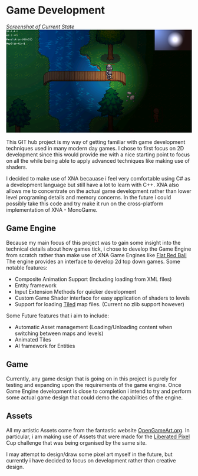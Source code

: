 Game Development
================

*Screenshot of Current State*
![Concept Screenshot](ConceptScreenshot.png)

This GIT hub project is my way of getting familiar with game development techniques used in many modern day games. I chose 
to first focus on 2D development since this would provide me with a nice starting point to focus on all the while being
able to apply advanced techniques like making use of shaders.

I decided to make use of XNA becauase i feel very comfortable using C# as a development language but still have a lot to learn with C++.
XNA also allows me to concentrate on the actual game development rather than lower level programing details and memory concerns. In the future
i could possibly take this code and try make it run on the cross-platform implementation of XNA - MonoGame.

Game Engine
-----------
Because my main focus of this project was to gain some insight into the technical details about how games tick, i chose
to develop the Game Engine from scratch rather than make use of XNA Game Engines like [Flat Red Ball](http://flatredball.com/)
The engine provides an interface to develop 2d top down games. Some notable features:
* Composite Animation Support (Including loading from XML files)
* Entity framework
* Input Extension Methods for quicker development
* Custom Game Shader interface for easy application of shaders to levels
* Support for loading [Tiled](http://www.mapeditor.org/) map files. (Current no zlib support however)

Some Future features that i aim to include:
* Automatic Asset management (Loading/Unloading content when switching between maps and levels)
* Animated Tiles
* AI framework for Entities

Game
----

Currently, any game design that is going on in this project is purely for testing and expanding upon the requirements of the
game engine. Once Game Engine development is close to completion i intend to try and perform some actual game design that
could demo the capabilities of the engine.

Assets
------

All my artistic Assets come from the fantastic website [OpenGameArt.org](http://opengameart.org/). In particular, i am making use of
Assets that were made for the [Liberated Pixel](http://lpc.opengameart.org/) Cup challenge that was being organised by the same site.

I may attempt to design/draw some pixel art myself in the future, but currently i have decided to focus on development 
rather than creative design.
